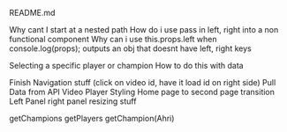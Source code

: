 README.md

Why cant I start at a nested path
How do i use pass in left, right into a non functional component
Why can i use this.props.left when console.log(props); outputs an obj that doesnt have left, right keys


Selecting a specific player or champion
How to do this with data


Finish Navigation stuff (click on video id, have it load id on right side)
Pull Data from API
Video Player
Styling
Home page to second page transition
Left Panel right panel resizing stuff



getChampions
getPlayers
getChampion(Ahri)
